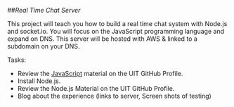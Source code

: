 ##_Real Time Chat Server_

This project will teach you how to build a real time chat system with Node.js and socket.io. You will focus on the JavaScript programming language and expand on DNS. This server will be hosted with AWS & linked to a subdomain on your DNS.

Tasks:
- Review the [JavaScript](../technology/programming/javascript.md) material on the UIT GitHub Profile.
- Install Node.js.
- Review the Node.js Material on the UIT GitHub Profile.
- Blog about the experience (links to server, Screen shots of testing)
